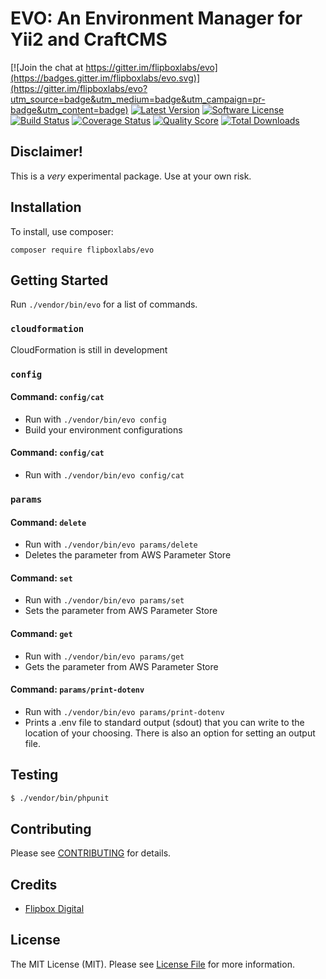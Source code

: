 # EVO: An Environment Manager for Yii2 and CraftCMS
[![Join the chat at https://gitter.im/flipboxlabs/evo](https://badges.gitter.im/flipboxlabs/evo.svg)](https://gitter.im/flipboxlabs/evo?utm_source=badge&utm_medium=badge&utm_campaign=pr-badge&utm_content=badge)
[![Latest Version](https://img.shields.io/github/release/flipboxlabs/evo.svg?style=flat-square)](https://github.com/flipboxlabs/evo/releases)
[![Software License](https://img.shields.io/badge/license-MIT-brightgreen.svg?style=flat-square)](LICENSE.md)
[![Build Status](https://img.shields.io/travis/flipboxlabs/evo/master.svg?style=flat-square)](https://travis-ci.com/flipboxlabs/evo)
[![Coverage Status](https://img.shields.io/scrutinizer/coverage/g/flipboxlabs/evo.svg?style=flat-square)](https://scrutinizer-ci.com/g/flipboxlabs/evo/code-structure)
[![Quality Score](https://img.shields.io/scrutinizer/g/flipboxlabs/evo.svg?style=flat-square)](https://scrutinizer-ci.com/g/flipboxlabs/evo)
[![Total Downloads](https://img.shields.io/packagist/dt/flipboxlabs/evo.svg?style=flat-square)](https://packagist.org/packages/flipboxlabs/evo)

## Disclaimer!

This is a *very* experimental package. Use at your own risk.

## Installation

To install, use composer:

```
composer require flipboxlabs/evo
```

## Getting Started
Run `./vendor/bin/evo` for a list of commands. 

### `cloudformation` 
CloudFormation is still in development

### `config`
#### Command: `config/cat`

- Run with `./vendor/bin/evo config`
- Build your environment configurations

#### Command: `config/cat`

- Run with `./vendor/bin/evo config/cat`

### `params`
#### Command: `delete`
- Run with `./vendor/bin/evo params/delete`
- Deletes the parameter from AWS Parameter Store

#### Command: `set`
- Run with `./vendor/bin/evo params/set`
- Sets the parameter from AWS Parameter Store

#### Command: `get`
- Run with `./vendor/bin/evo params/get`
- Gets the parameter from AWS Parameter Store

#### Command: `params/print-dotenv`
- Run with `./vendor/bin/evo params/print-dotenv`
- Prints a .env file to standard output (sdout) that you can write to 
the location of your choosing. There is also an option for setting an output file. 

## Testing

``` bash
$ ./vendor/bin/phpunit
```

## Contributing

Please see [CONTRIBUTING](https://github.com/flipboxlabs/evo/blob/master/CONTRIBUTING.md) for details.


## Credits

- [Flipbox Digital](https://github.com/flipbox)

## License

The MIT License (MIT). Please see [License File](https://github.com/flipboxlabs/evo/blob/master/LICENSE) for more information.
